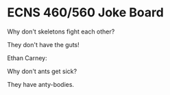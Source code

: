 # ECNS 460/560 Joke Board


Why don't skeletons fight each other?

They don't have the guts!

Ethan Carney:

Why don't ants get sick? 

They have anty-bodies.